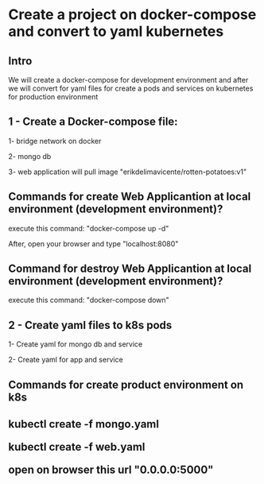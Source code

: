 # Create a project on docker-compose and convert to yaml kubernetes
<h2>Intro</h2>
<p>We will create a docker-compose for development environment and after we will convert for yaml files for create a pods and services on kubernetes for production environment</p>

<h2>1 - Create a Docker-compose file:</h2> 
<p>1- bridge network on docker</p>
<p>2- mongo db</p>
<p>3- web application will pull image "erikdelimavicente/rotten-potatoes:v1"</p>

<h2>Commands for create Web Applicantion at local environment (development environment)?</h2>
<p>execute this command: "docker-compose up -d"
<p>After, open your browser and type "localhost:8080"</p>

<h2>Command for destroy Web Applicantion at local environment (development environment)?</h2>
<p>execute this command: "docker-compose down"</p>

<h2>2 - Create yaml files to k8s pods</h2>
<p>1- Create yaml for mongo db and service</p>
<p>2- Create yaml for app and service</p>

<h2>Commands for create product environment on k8s<h2>
<p>kubectl create -f mongo.yaml</p>
<p>kubectl create -f web.yaml</p>
<p>open on browser this url "0.0.0.0:5000"</p>
